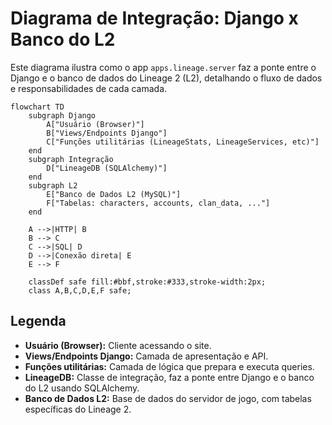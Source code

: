# Diagrama de Integração: Django x Banco do L2

Este diagrama ilustra como o app `apps.lineage.server` faz a ponte entre o Django e o banco de dados do Lineage 2 (L2), detalhando o fluxo de dados e responsabilidades de cada camada.

```mermaid
flowchart TD
    subgraph Django
        A["Usuário (Browser)"]
        B["Views/Endpoints Django"]
        C["Funções utilitárias (LineageStats, LineageServices, etc)"]
    end
    subgraph Integração
        D["LineageDB (SQLAlchemy)"]
    end
    subgraph L2
        E["Banco de Dados L2 (MySQL)"]
        F["Tabelas: characters, accounts, clan_data, ..."]
    end

    A -->|HTTP| B
    B --> C
    C -->|SQL| D
    D -->|Conexão direta| E
    E --> F

    classDef safe fill:#bbf,stroke:#333,stroke-width:2px;
    class A,B,C,D,E,F safe;
```

## Legenda
- **Usuário (Browser):** Cliente acessando o site.
- **Views/Endpoints Django:** Camada de apresentação e API.
- **Funções utilitárias:** Camada de lógica que prepara e executa queries.
- **LineageDB:** Classe de integração, faz a ponte entre Django e o banco do L2 usando SQLAlchemy.
- **Banco de Dados L2:** Base de dados do servidor de jogo, com tabelas específicas do Lineage 2. 